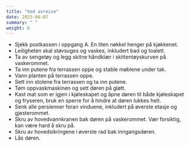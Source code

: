 ```yaml
---
title: "Ved avreise"
date: 2023-06-07
summary: " "
weight: 6
---
```


* Sjekk postkassen i oppgang A. En liten nøkkel henger på kjøkkenet.
* Leiligheten skal støvsuges og vaskes, inkludert bad og toalett.
* Ta av sengetøy og legg skitne håndklær i skittentøyskurven på vaskerommet.
* Ta inn putene fra terrassen oppe og stable møblene under tak.
* Vann planten på terrassen oppe.
* Sett inn stolene fra terrassen og ta inn putene.
* Tøm oppvaskmaskinen og sett døren på gløtt.
* Kast mat som er igjen i kjøleskapet og åpne døren til både kjøleskapet og fryseren, bruk en sperre for å hindre at døren lukkes helt.
* Senk alle persienner foran vinduene, inkludert på øverste etasje og gjesterommet.
* Skru av hovedvannkranen bak døren på vaskerommet. Vær forsiktig, kan være hard å skru på.
* Skru av hovedsikringene i øverste rad bak inngangsdøren.
* Lås døren.